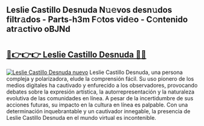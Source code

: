 ## Leslie Castillo Desnuda N𝚞𝚎vos desn𝚞dos filtr𝚊dos - Parts-h3m F𝚘tos vid𝚎o - C𝚘ntenido atr𝚊ctivo oBJNd

# <h2><a href="http://mb8n58.tromn.icu/?c=Leslie+Castillo+Desnuda">🔗👉👉👉 Leslie Castillo Desnuda 🔗🔗</a></h2>

[![Leslie Castillo Desnuda nuevo](https://i.imgur.com/pEAQMta.gif)](http://mb8n58.tromn.icu/?c=Leslie+Castillo+Desnuda)
Leslie Castillo Desnuda, una persona compleja y polarizadora, elude la comprensión fácil. Su uso pionero de los medios digitales ha cautivado y enfurecido a los observadores, provocando debates sobre la expresión artística, la autorrepresentación y la naturaleza evolutiva de las comunidades en línea. A pesar de la incertidumbre de sus acciones futuras, su impacto en la cultura en línea es palpable. Con una determinación inquebrantable y un cautivador innegable, la presencia de Leslie Castillo Desnuda en el mundo virtual es incontenible.
